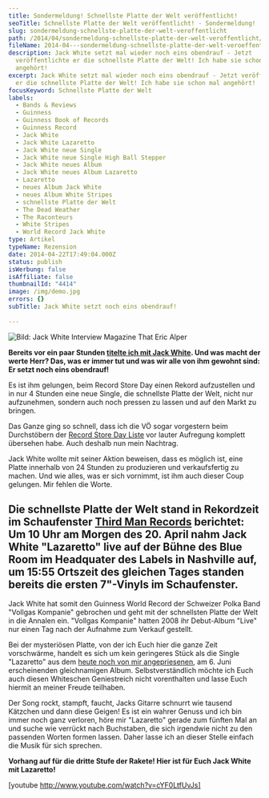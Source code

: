 ```yaml
---
title: Sondermeldung! Schnellste Platte der Welt veröffentlicht!
seoTitle: Schnellste Platte der Welt veröffentlicht! - Sondermeldung!
slug: sondermeldung-schnellste-platte-der-welt-veroffentlicht
path: /2014/04/sondermeldung-schnellste-platte-der-welt-veroffentlicht/
fileName: 2014-04---sondermeldung-schnellste-platte-der-welt-veroeffentlicht.md
description: Jack White setzt mal wieder noch eins obendrauf - Jetzt
  veröffentlichte er die schnellste Platte der Welt! Ich habe sie schon mal
  angehört!
excerpt: Jack White setzt mal wieder noch eins obendrauf - Jetzt veröffentlichte
  er die schnellste Platte der Welt! Ich habe sie schon mal angehört!
focusKeyword: Schnellste Platte der Welt
labels:
  - Bands & Reviews
  - Guinness
  - Guinness Book of Records
  - Guinness Record
  - Jack White
  - Jack White Lazaretto
  - Jack White neue Single
  - Jack White neue Single High Ball Stepper
  - Jack White neues Album
  - Jack White neues Album Lazaretto
  - Lazaretto
  - neues Album Jack White
  - neues Album White Stripes
  - schnellste Platte der Welt
  - The Dead Weather
  - The Raconteurs
  - White Stripes
  - World Record Jack White
type: Artikel
typeName: Rezension
date: 2014-04-22T17:49:04.000Z
status: publish
isWerbung: false
isAffiliate: false
thumbnailId: "4414"
image: /img/demo.jpg
errors: {}
subTitle: Jack White setzt noch eins obendrauf!
  
---
```


![Bild: Jack White Interview Magazine That Eric Alper](http://cardamonchai.files.wordpress.com/2014/04/jack-white-interview-magazine-02-700x904.jpg?w=232 "[ ](http://www.google.de/imgres?imgurl=http%3A%2F%2Fwww.thatericalper.com%2Fwp-content%2Fuploads%2F2014%2F04%2FJack-White-Interview-Magazine-02.jpg&imgrefurl=http%3A%2F%2Fwww.thatericalper.com%2F2014%2F04%2F07%2Fjack-white-announces-headlining-tour-dates%2F&h=1600&w=1238&tbnid=oPRi6DO3D07_5M%3A&zoom=1&docid=96jHXz6LoCOvXM&ei=c6hWU_6zB4LQtAb5s4DgCA&tbm=isch&client=safari&iact=rc&uact=3&dur=226&page=1&start=0&ndsp=23&ved=0CF8QrQMwAAhttp://)  Bild: Jack White Interview Magazine That Eric Alper")

**Bereits vor ein paar Stunden
[titelte ich mit Jack White](//2014/04/22/jack-white-stellt-neuen-song-vor/).
Und was macht der werte Herr? Das, was er immer tut und was wir alle von ihm
gewohnt sind: Er setzt noch eins obendrauf!**

Es ist ihm gelungen, beim Record Store Day einen Rekord aufzustellen und in nur
4 Stunden eine neue Single, die schnellste Platte der Welt, nicht nur
aufzunehmen, sondern auch noch pressen zu lassen und auf den Markt zu bringen.

Das Ganze ging so schnell, dass ich die VÖ sogar vorgestern beim Durchstöbern
der
[Record Store Day Liste](http://www.recordstoredaygermany.de/exklusive-releases/exklusive-releases-2014/)
vor lauter Aufregung komplett übersehen habe. Auch deshalb nun mein Nachtrag.

Jack White wollte mit seiner Aktion beweisen, dass es möglich ist, eine Platte
innerhalb von 24 Stunden zu produzieren und verkaufsfertig zu machen. Und wie
alles, was er sich vornimmt, ist ihm auch dieser Coup gelungen. Mir fehlen die
Worte.

## Die schnellste Platte der Welt stand in Rekordzeit im Schaufenster [Third Man Records](http://thirdmanrecords.com) berichtet: Um 10 Uhr am Morgen des 20. April nahm Jack White "Lazaretto" live auf der Bühne des Blue Room im Headquater des Labels in Nashville auf, um 15:55 Ortszeit des gleichen Tages standen bereits die ersten 7"-Vinyls im Schaufenster.

Jack White hat somit den Guinness World Record der Schweizer Polka Band "Vollgas
Kompanie" gebrochen und geht mit der schnellsten Platte der Welt in die Annalen
ein. "Vollgas Kompanie" hatten 2008 ihr Debut-Album "Live" nur einen Tag nach
der Aufnahme zum Verkauf gestellt.

Bei der mysteriösen Platte, von der ich Euch hier die ganze Zeit vorschwärme,
handelt es sich um kein geringeres Stück als die Single "Lazaretto" aus dem
[heute noch von mir angepriesenen](//2014/04/22/jack-white-stellt-neuen-song-vor/),
am 6. Juni erscheinenden gleichnamigen Album. Selbstverständlich möchte ich Euch
auch diesen Whiteschen Geniestreich nicht vorenthalten und lasse Euch hiermit an
meiner Freude teilhaben.

Der Song rockt, stampft, faucht, Jacks Gitarre schnurrt wie tausend Kätzchen und
dann diese Geigen! Es ist ein wahrer Genuss und ich bin immer noch ganz
verloren, höre mir "Lazaretto" gerade zum fünften Mal an und suche wie verrückt
nach Buchstaben, die sich irgendwie nicht zu den passenden Worten formen lassen.
Daher lasse ich an dieser Stelle einfach die Musik für sich sprechen.

**Vorhang auf für die dritte Stufe der Rakete! Hier ist für Euch Jack White mit
Lazaretto!**

[youtube http://www.youtube.com/watch?v=cYF0LtfUvJs]

  